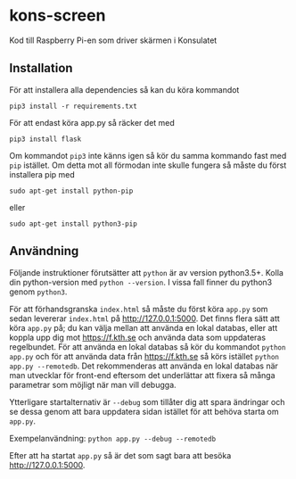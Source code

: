 # kons-screen
Kod till Raspberry Pi-en som driver skärmen i Konsulatet

## Installation
För att installera alla dependencies så kan du köra kommandot

    pip3 install -r requirements.txt

För att endast köra app.py så räcker det med 

    pip3 install flask

Om kommandot `pip3` inte känns igen så kör du samma kommando fast med `pip` istället.
Om detta mot all förmodan inte skulle fungera så måste du först installera pip med 

    sudo apt-get install python-pip

eller 

    sudo apt-get install python3-pip

## Användning
Följande instruktioner förutsätter att `python` är av version python3.5+. 
Kolla din python-version med `python --version`. I vissa fall finner du python3 genom `python3`.

För att förhandsgranska `index.html` så måste du först köra `app.py` som sedan levererar
`index.html` på http://127.0.0.1:5000. Det finns flera sätt att köra `app.py` på; du kan
välja mellan att använda en lokal databas, eller att koppla upp dig mot https://f.kth.se
och använda data som uppdateras regelbundet. För att använda en lokal databas så kör du
kommandot `python app.py` och för att använda data från https://f.kth.se så körs istället
`python app.py --remotedb`. Det rekommenderas att använda en lokal databas när man utvecklar 
för front-end eftersom det underlättar att fixera så många parametrar som möjligt när man 
vill debugga. 

Ytterligare startalternativ är `--debug` som tillåter dig att spara ändringar och se dessa
genom att bara uppdatera sidan istället för att behöva starta om `app.py`.

Exempelanvändning: `python app.py --debug --remotedb`

Efter att ha startat `app.py` så är det som sagt bara att besöka http://127.0.0.1:5000.

